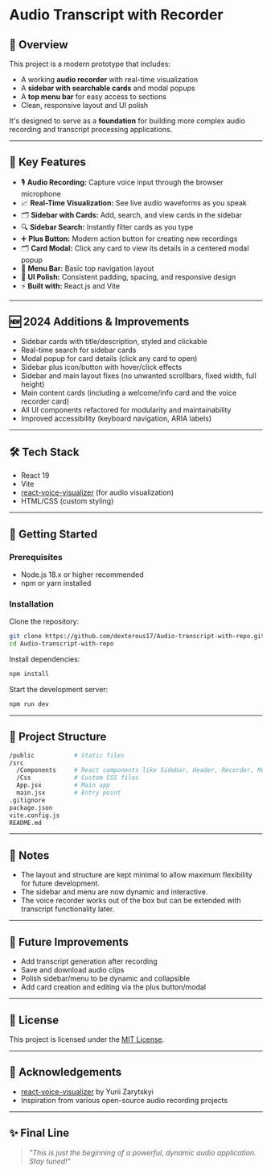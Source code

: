 # Audio Transcript with Recorder

## 📜 Overview

This project is a modern prototype that includes:

- A working **audio recorder** with real-time visualization  
- A **sidebar with searchable cards** and modal popups  
- A **top menu bar** for easy access to sections
- Clean, responsive layout and UI polish

It's designed to serve as a **foundation** for building more complex audio recording and transcript processing applications.

---

## 🎯 Key Features

- 🎙️ **Audio Recording:** Capture voice input through the browser microphone  
- 📈 **Real-Time Visualization:** See live audio waveforms as you speak  
- 🗂️ **Sidebar with Cards:** Add, search, and view cards in the sidebar  
- 🔍 **Sidebar Search:** Instantly filter cards as you type  
- ➕ **Plus Button:** Modern action button for creating new recordings  
- 🗂️ **Card Modal:** Click any card to view its details in a centered modal popup  
- 📑 **Menu Bar:** Basic top navigation layout  
- 💎 **UI Polish:** Consistent padding, spacing, and responsive design  
- ⚡ **Built with:** React.js and Vite

---

## 🆕 2024 Additions & Improvements

- Sidebar cards with title/description, styled and clickable
- Real-time search for sidebar cards
- Modal popup for card details (click any card to open)
- Sidebar plus icon/button with hover/click effects
- Sidebar and main layout fixes (no unwanted scrollbars, fixed width, full height)
- Main content cards (including a welcome/info card and the voice recorder card)
- All UI components refactored for modularity and maintainability
- Improved accessibility (keyboard navigation, ARIA labels)

---

## 🛠️ Tech Stack

- React 19  
- Vite  
- [react-voice-visualizer](https://www.npmjs.com/package/react-voice-visualizer) (for audio visualization)  
- HTML/CSS (custom styling)

---

## 🚀 Getting Started

### Prerequisites

- Node.js 18.x or higher recommended  
- npm or yarn installed

### Installation

Clone the repository:

```bash
git clone https://github.com/dexterous17/Audio-transcript-with-repo.git
cd Audio-transcript-with-repo
```

Install dependencies:

```bash
npm install
```

Start the development server:

```bash
npm run dev
```

---

## 📂 Project Structure

```bash
/public           # Static files
/src
  /Components     # React components like Sidebar, Header, Recorder, Modal, MainCard
  /Css            # Custom CSS files
  App.jsx         # Main app
  main.jsx        # Entry point
.gitignore
package.json
vite.config.js
README.md
```

---

## 📌 Notes

- The layout and structure are kept minimal to allow maximum flexibility for future development.
- The sidebar and menu are now dynamic and interactive.
- The voice recorder works out of the box but can be extended with transcript functionality later.

---

## 🧠 Future Improvements

- Add transcript generation after recording  
- Save and download audio clips  
- Polish sidebar/menu to be dynamic and collapsible  
- Add card creation and editing via the plus button/modal

---

## 📝 License

This project is licensed under the [MIT License](LICENSE).

---

## 🤝 Acknowledgements

- [react-voice-visualizer](https://github.com/YZarytskyi/react-voice-visualizer) by Yurii Zarytskyi  
- Inspiration from various open-source audio recording projects

---

## ✨ Final Line

> *"This is just the beginning of a powerful, dynamic audio application. Stay tuned!"*